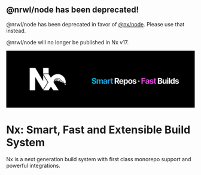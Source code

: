 ## @nrwl/node has been deprecated!

@nrwl/node has been deprecated in favor of [@nx/node](https://www.npmjs.com/package/@nx/node). Please use that instead.

@nrwl/node will no longer be published in Nx v17.

<p style="text-align: center;"><img src="https://raw.githubusercontent.com/nrwl/nx/master/images/nx.png" width="600" alt="Nx - Smart, Fast and Extensible Build System"></p>

# Nx: Smart, Fast and Extensible Build System

Nx is a next generation build system with first class monorepo support and powerful integrations.
